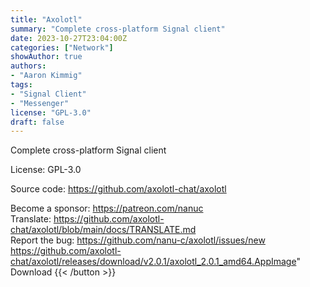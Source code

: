 ```yaml
---
title: "Axolotl"
summary: "Complete cross-platform Signal client"
date: 2023-10-27T23:04:00Z
categories: ["Network"]
showAuthor: true
authors:
- "Aaron Kimmig"
tags: 
- "Signal Client"
- "Messenger"
license: "GPL-3.0"
draft: false
---
```


Complete cross-platform Signal client

License: GPL-3.0

Source code: <https://github.com/axolotl-chat/axolotl>  

Become a sponsor: <https://patreon.com/nanuc>  
Translate: <https://github.com/axolotl-chat/axolotl/blob/main/docs/TRANSLATE.md>  
Report the bug: <https://github.com/nanu-c/axolotl/issues/new>  
https://github.com/axolotl-chat/axolotl/releases/download/v2.0.1/axolotl_2.0.1_amd64.AppImage" 
Download
{{< /button >}}